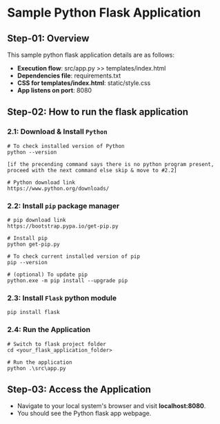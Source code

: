 # Sample Python Flask Application

## Step-01: Overview

This sample python flask application details are as follows:

- **Execution flow**: src/app.py >> templates/index.html
- **Dependencies file**: requirements.txt
- **CSS for templates/index.html**: static/style.css
- **App listens on port**: 8080

## Step-02: How to run the flask application

### 2.1: Download & Install `Python`

```
# To check installed version of Python
python --version

[if the precending command says there is no python program present, proceed with the next command else skip & move to #2.2]

# Python download link
https://www.python.org/downloads/
```

### 2.2: Install `pip` package manager

```
# pip download link
https://bootstrap.pypa.io/get-pip.py

# Install pip
python get-pip.py

# To check current installed version of pip
pip --version

# (optional) To update pip
python.exe -m pip install --upgrade pip
```

### 2.3: Install `Flask` python module

```
pip install flask
```

### 2.4: Run the Application

```
# Switch to flask project folder
cd <your_flask_application_folder>

# Run the application
python .\src\app.py
```

## Step-03: Access the Application

- Navigate to your local system's browser and visit **localhost:8080**.
- You should see the Python flask app webpage.
